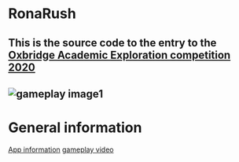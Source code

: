 # RonaRush
This is the source code to the entry to the [Oxbridge Academic Exploration competition 2020](https://www.oxbridgemalaysia.org/academic-exploration-competition/)
---
![gameplay image1](https://user-images.githubusercontent.com/20654098/128592541-e4281ca7-eca7-4c20-b56a-59d96276bae4.PNG)
---
# General information
[App information](https://drive.google.com/file/d/1icSGR8KGEhg7tJb8uYx48Rr19Bfp8C1H/view)
[gameplay video](https://www.youtube.com/watch?v=a-6lz1IXfhY)

